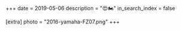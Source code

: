 +++
date = 2019-05-06
description = "😍🏍️"
in_search_index = false

[extra]
photo = "2016-yamaha-FZ07.png"
+++
